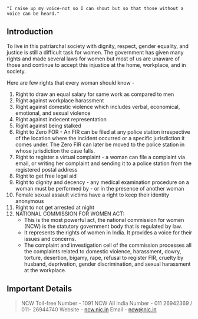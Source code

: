 `"I raise up my voice-not so I can shout but so that those without a voice can be heard."`

## Introduction

To live in this patriarchal society with dignity, respect, gender equality, and justice is still a difficult task for women. The government has given many rights and made several laws for women but most of us are unaware of those and continue to accept this injustice at the home, workplace, and in society.

Here are few rights that every woman should know -

1. Right to draw an equal salary for same work as compared to men
2. Right against workplace harassment
3. Right against domestic violence which includes verbal, economical, emotional, and sexual violence
4. Right against indecent representation
5. Right against being stalked
6. Right to Zero FOR - An FIR can be filed at any police station irrespective of the location where the incident occurred or a specific jurisdiction it comes under. The Zero FIR can later be moved to the police station in whose jurisdiction the case falls.
7. Right to register a virtual complaint - a woman can file a complaint via email, or writing her complaint and sending it to a police station from the registered postal address
8. Right to get free legal aid
9. Right to dignity and decency - any medical examination procedure on a woman must be performed by - or in the presence of another woman
10. Female sexual assault victims have a right to keep their identity anonymous
11. Right to not get arrested at night
12. NATIONAL COMMISSION FOR WOMEN ACT:
    - This is the most powerful act, the national commission for women (NCW) is the statutory government body that is regulated by law.
    - It represents the rights of women in India. It provides a voice for their issues and concerns.
    - The complaint and investigation cell of the commission processes all the complaints related to domestic violence, harassment, dowry, torture, desertion, bigamy, rape, refusal to register FIR, cruelty by husband, deprivation, gender discrimination, and sexual harassment at the workplace.

## Important Details

>NCW Toll-free Number - 1091
>NCW All India Number - 011 26942369 / 011- 26944740
>Website - [ncw.nic.in](http://ncw.nic.in/)
>Email - ncw@nic.in
